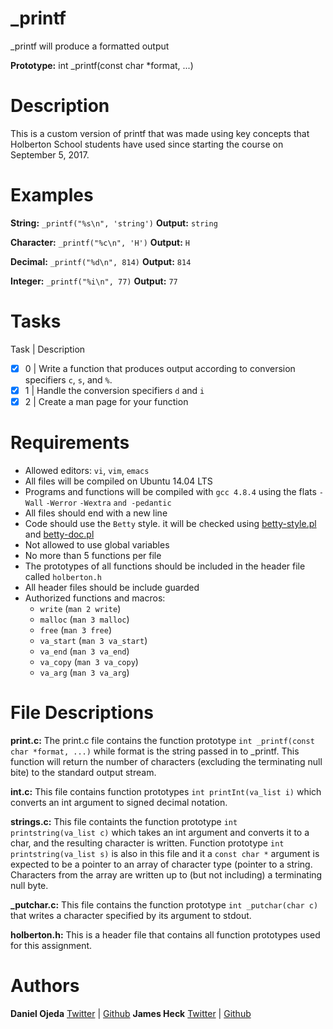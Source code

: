 # _printf
_printf will produce a formatted output

**Prototype:** int _printf(const char *format, ...)
# Description
This is a custom version of printf that was made using key concepts that Holberton School students have used since starting the course on September 5, 2017.
# Examples
**String:** ```_printf("%s\n", 'string')``` **Output:** ```string```

**Character:** ```_printf("%c\n", 'H')``` **Output:** ```H```

**Decimal:** ```_printf("%d\n", 814)``` **Output:** ```814```

**Integer:** ```_printf("%i\n", 77)``` **Output:** ```77```
# Tasks
Task |	Description
- [x] 0    | Write a function that produces output according to conversion specifiers ```c```, ```s```, and ```%```.
- [x] 1    | Handle the conversion specifiers ```d``` and ```i```
- [x] 2    | Create a man page for your function
# Requirements
* Allowed editors: ```vi```, ```vim```, ```emacs```
* All files will be compiled on Ubuntu 14.04 LTS
* Programs and functions will be compiled with ```gcc 4.8.4``` using the flats ```-Wall``` ```-Werror``` ```-Wextra``` ```and -pedantic```
* All files should end with a new line
* Code should use the ```Betty``` style. it will be checked using [betty-style.pl](https://github.com/holbertonschool/Betty/blob/master/betty-style.pl) and [betty-doc.pl](https://github.com/holbertonschool/Betty/blob/master/betty-doc.pl)
* Not allowed to use global variables
* No more than 5 functions per file
* The prototypes of all functions should be included in the header file called ```holberton.h```
* All header files should be include guarded
* Authorized functions and macros:
  * ```write``` (```man 2 write```)
  * ```malloc``` (```man 3 malloc```)
  * ```free``` (```man 3 free```)
  * ```va_start``` (```man 3 va_start```)
  * ```va_end``` (```man 3 va_end```)
  * ```va_copy``` (```man 3 va_copy```)
  * ```va_arg``` (```man 3 va_arg```)
# File Descriptions
**print.c:** The print.c file contains the function prototype ```int _printf(const char *format, ...)``` while format is the string passed in to _printf. This function will return the number of characters (excluding the terminating null bite) to the standard output stream.

**int.c:** This file contains function prototypes ```int printInt(va_list i)``` which converts an int argument to signed decimal notation.

**strings.c:** This file containts the function prototype ```int printstring(va_list c)``` which takes an int argument and converts it to a char, and the resulting character is written. Function prototype ```int printstring(va_list s)``` is also in this file and it a ```const char *``` argument is expected to be a pointer to an array of character type (pointer to a string. Characters from the array are written up to (but not including) a terminating null byte.

**_putchar.c:** This file contains the function prototype ```int _putchar(char c)``` that writes a character specified by its argument to stdout.

**holberton.h:** This is a header file that contains all function prototypes used for this assignment.
# Authors
**Daniel Ojeda** [Twitter](https://twitter.com/DanielC_Ojeda) | [Github](https://github.com/Danielo814)
**James Heck** [Twitter](https://twitter.com/notjamesheck) | [Github](https://github.com/notjamesheck)